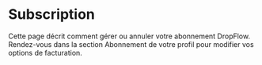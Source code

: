 # Subscription

Cette page décrit comment gérer ou annuler votre abonnement DropFlow.
Rendez-vous dans la section Abonnement de votre profil pour modifier vos options de facturation.
